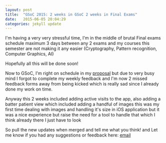 ```yaml
---
layout: post
title:  "GSoC 2015: 2 weeks in GSoC 2 weeks in Final Exams"
date:   2015-06-05 20:04:29
categories: jekyll update
---
```


I'm having a very very stressful time, I'm in the middle of brutal Final exams schedule maximum 3 days between any 2 exams
and my courses this semester are not making it any easier (Cryptography, Pattern recognition, Computer Graphics, AI)

Hopefully all this will be done soon!

Now to GSoC, I'm right on schedule in my [proposal](https://wiki.openmrs.org/display/projects/iOS+Client+Extensions+Proposal)
but due to very busy mind I forgot to complete my weekly feedback and I'm now 2 missed feedback forms away from being kicked
which is really sad since I already done my work on time.

Anyway this 2 weeks included adding active visits to the app, also adding a batter patient view which included adding a handful
of images this was my first time dealing with images and handling it's size in iOS application but it was a nice experience
but raise the need for a tool to handle that which I think already there I just have to look

So pull the new updates when merged and tell me what you think!
and Let me know if you had any suggestions or feedback here: [email](mailto:jo.adam.93@gmail.com)
